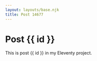 ```yaml
---
layout: layouts/base.njk
title: Post 14677
---
```


# Post {{ id }}

This is post {{ id }} in my Eleventy project.

